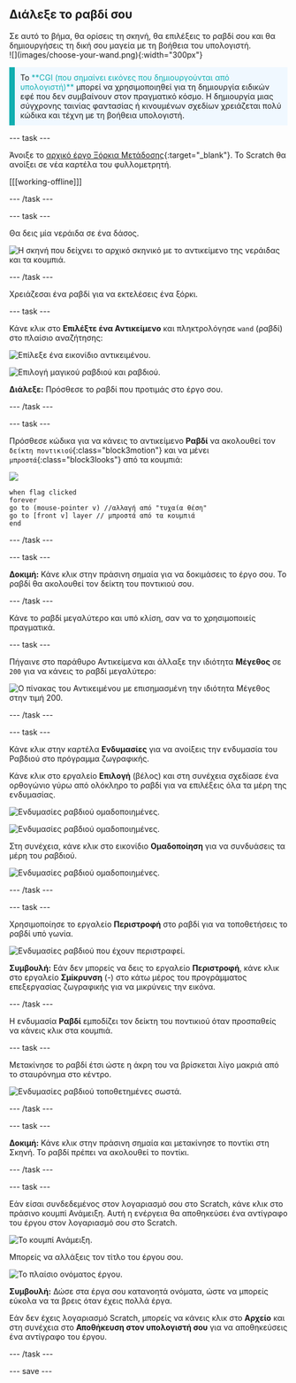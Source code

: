 ## Διάλεξε το ραβδί σου

<div style="display: flex; flex-wrap: wrap">
<div style="flex-basis: 200px; flex-grow: 1; margin-right: 15px;">
Σε αυτό το βήμα, θα ορίσεις τη σκηνή, θα επιλέξεις το ραβδί σου και θα δημιουργήσεις τη δική σου μαγεία με τη βοήθεια του υπολογιστή.
  
</div>
<div>
![](images/choose-your-wand.png){:width="300px"}
</div>
</div>

<p style="border-left: solid; border-width:10px; border-color: #0faeb0; background-color: aliceblue; padding: 10px;">
Το <span style="color: #0faeb0">**CGI (που σημαίνει εικόνες που δημιουργούνται από υπολογιστή)**</span> μπορεί να χρησιμοποιηθεί για τη δημιουργία ειδικών εφέ που δεν συμβαίνουν στον πραγματικό κόσμο. Η δημιουργία μιας σύγχρονης ταινίας φαντασίας ή κινουμένων σχεδίων χρειάζεται πολύ κώδικα και τέχνη με τη βοήθεια υπολογιστή.
</p>

--- task ---

Άνοιξε το [αρχικό έργο Ξόρκια Μετάδοσης](https://scratch.mit.edu/projects/660081620/editor){:target="_blank"}. Το Scratch θα ανοίξει σε νέα καρτέλα του φυλλομετρητή.

[[[working-offline]]]

--- /task ---

--- task ---

Θα δεις μία νεράιδα σε ένα δάσος.

![Η σκηνή που δείχνει το αρχικό σκηνικό με το αντικείμενο της νεράιδας και τα κουμπιά.](images/starter-project.png)

--- /task ---

Χρειάζεσαι ένα ραβδί για να εκτελέσεις ένα ξόρκι.

--- task ---

Κάνε κλικ στο **Επιλέξτε ένα Αντικείμενο** και πληκτρολόγησε `wand` (ραβδί) στο πλαίσιο αναζήτησης:

![Επίλεξε ένα εικονίδιο αντικειμένου.](images/choose-a-sprite.png)

![Επιλογή μαγικού ραβδιού και ραβδιού.](images/wand-sprite-options.png)

**Διάλεξε:** Πρόσθεσε το ραβδί που προτιμάς στο έργο σου.

--- /task ---

--- task ---

Πρόσθεσε κώδικα για να κάνεις το αντικείμενο **Ραβδί** να ακολουθεί τον `δείκτη ποντικιού`{:class="block3motion"} και να μένει `μπροστά`{:class="block3looks"} από τα κουμπιά:

![](images/wand-sprite-icon.png)

```blocks3
when flag clicked
forever
go to (mouse-pointer v) //αλλαγή από "τυχαία θέση"     
go to [front v] layer // μπροστά από τα κουμπιά
end
```

--- /task ---

--- task ---

**Δοκιμή:** Κάνε κλικ στην πράσινη σημαία για να δοκιμάσεις το έργο σου. Το ραβδί θα ακολουθεί τον δείκτη του ποντικιού σου.

--- /task ---

Κάνε το ραβδί μεγαλύτερο και υπό κλίση, σαν να το χρησιμοποιείς πραγματικά.

--- task ---

Πήγαινε στο παράθυρο Αντικείμενα και άλλαξε την ιδιότητα **Μέγεθος** σε `200` για να κάνεις το ραβδί μεγαλύτερο:

![Ο πίνακας του Αντικειμένου με επισημασμένη την ιδιότητα Μέγεθος στην τιμή 200.](images/size-property.png)

--- /task ---

--- task ---

Κάνε κλικ στην καρτέλα **Ενδυμασίες** για να ανοίξεις την ενδυμασία του Ραβδιού στο πρόγραμμα ζωγραφικής.

Κάνε κλικ στο εργαλείο **Επιλογή** (βέλος) και στη συνέχεια σχεδίασε ένα ορθογώνιο γύρω από ολόκληρο το ραβδί για να επιλέξεις όλα τα μέρη της ενδυμασίας.

![Ενδυμασίες ραβδιού ομαδοποιημένες.](images/the-select-tool.png)

![Ενδυμασίες ραβδιού ομαδοποιημένες.](images/grouped-costumes.png)

Στη συνέχεια, κάνε κλικ στο εικονίδιο **Ομαδοποίηση** για να συνδυάσεις τα μέρη του ραβδιού.

![Ενδυμασίες ραβδιού ομαδοποιημένες.](images/group-icon.png)

--- /task ---

--- task ---

Χρησιμοποίησε το εργαλείο **Περιστροφή** στο ραβδί για να τοποθετήσεις το ραβδί υπό γωνία.

![Ενδυμασίες ραβδιού που έχουν περιστραφεί.](images/rotated-wands.png)

**Συμβουλή:** Εάν δεν μπορείς να δεις το εργαλείο **Περιστροφή**, κάνε κλικ στο εργαλείο **Σμίκρυνση** (-) στο κάτω μέρος του προγράμματος επεξεργασίας ζωγραφικής για να μικρύνεις την εικόνα.

--- /task ---

Η ενδυμασία **Ραβδί** εμποδίζει τον δείκτη του ποντικιού όταν προσπαθείς να κάνεις κλικ στα κουμπιά.

--- task ---

Μετακίνησε το ραβδί έτσι ώστε η άκρη του να βρίσκεται λίγο μακριά από το σταυρόνημα στο κέντρο.

![Ενδυμασίες ραβδιού τοποθετημένες σωστά.](images/positioned-wands.png)

--- /task ---

--- task ---

**Δοκιμή:** Κάνε κλικ στην πράσινη σημαία και μετακίνησε το ποντίκι στη Σκηνή. Το ραβδί πρέπει να ακολουθεί το ποντίκι.

--- /task ---

--- task ---

Εάν είσαι συνδεδεμένος στον λογαριασμό σου στο Scratch, κάνε κλικ στο πράσινο κουμπί Ανάμειξη. Αυτή η ενέργεια θα αποθηκεύσει ένα αντίγραφο του έργου στον λογαριασμό σου στο Scratch.

![Το κουμπί Ανάμειξη.](images/remix-button.png)

Μπορείς να αλλάξεις τον τίτλο του έργου σου.

![Το πλαίσιο ονόματος έργου.](images/project-name.png)

**Συμβουλή:** Δώσε στα έργα σου κατανοητά ονόματα, ώστε να μπορείς εύκολα να τα βρεις όταν έχεις πολλά έργα.

Εάν δεν έχεις λογαριασμό Scratch, μπορείς να κάνεις κλικ στο **Αρχείο** και στη συνέχεια στο **Αποθήκευση στον υπολογιστή σου** για να αποθηκεύσεις ένα αντίγραφο του έργου.

--- /task ---

--- save ---
